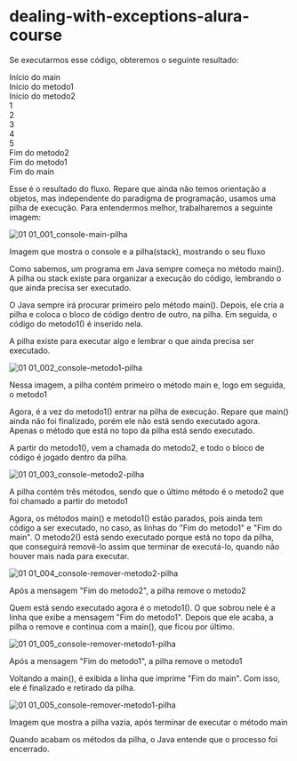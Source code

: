 # dealing-with-exceptions-alura-course

Se executarmos esse código, obteremos o seguinte resultado:

Início do main
<br>
Início do metodo1
<br>
Início do metodo2
<br>
1
<br>
2
<br>
3
<br>
4
<br>
5
<br>
Fim do metodo2
<br>
Fim do metodo1
<br>
Fim do main
<br>

Esse é o resultado do fluxo. Repare que ainda não temos orientação a objetos, mas independente do paradigma de programação, usamos uma pilha de execução. Para entendermos melhor, trabalharemos a seguinte imagem:

![01 01_001_console-main-pilha](https://user-images.githubusercontent.com/45438661/212737717-7f2e10a8-c299-4bd5-b1f6-871ebb673074.png)

Imagem que mostra o console e a pilha(stack), mostrando o seu fluxo

Como sabemos, um programa em Java sempre começa no método main(). A pilha ou stack existe para organizar a execução do código, lembrando o que ainda precisa ser executado.

O Java sempre irá procurar primeiro pelo método main(). Depois, ele cria a pilha e coloca o bloco de código dentro de outro, na pilha. Em seguida, o código do metodo1() é inserido nela.

A pilha existe para executar algo e lembrar o que ainda precisa ser executado.

![01 01_002_console-metodo1-pilha](https://user-images.githubusercontent.com/45438661/212737971-e4150544-8c3d-4bbb-b160-4badb08e78ab.png)

Nessa imagem, a pilha contém primeiro o método main e, logo em seguida, o metodo1

Agora, é a vez do metodo1() entrar na pilha de execução. Repare que main() ainda não foi finalizado, porém ele não está sendo executado agora. Apenas o método que está no topo da pilha está sendo executado.

A partir do metodo1(), vem a chamada do metodo2, e todo o bloco de código é jogado dentro da pilha.

![01 01_003_console-metodo2-pilha](https://user-images.githubusercontent.com/45438661/212738077-462644c8-be54-4896-a105-a580261d207e.png)

A pilha contém três métodos, sendo que o último método é o metodo2 que foi chamado a partir do metodo1

Agora, os métodos main() e metodo1() estão parados, pois ainda tem código a ser executado, no caso, as linhas do "Fim do metodo1" e "Fim do main". O metodo2() está sendo executado porque está no topo da pilha, que conseguirá removê-lo assim que terminar de executá-lo, quando não houver mais nada para executar.

![01 01_004_console-remover-metodo2-pilha](https://user-images.githubusercontent.com/45438661/212738199-6c0ce3d0-ce60-4034-82cb-642749b4ae83.png)

Após a mensagem "Fim do metodo2", a pilha remove o metodo2

Quem está sendo executado agora é o metodo1(). O que sobrou nele é a linha que exibe a mensagem "Fim do metodo1". Depois que ele acaba, a pilha o remove e continua com a main(), que ficou por último.

![01 01_005_console-remover-metodo1-pilha](https://user-images.githubusercontent.com/45438661/212738322-967e10ae-dd3d-4f50-8b7d-c36293aceb32.png)

Após a mensagem "Fim do metodo1", a pilha remove o metodo1

Voltando a main(), é exibida a linha que imprime "Fim do main". Com isso, ele é finalizado e retirado da pilha.

![01 01_005_console-remover-metodo1-pilha](https://user-images.githubusercontent.com/45438661/212738376-b2a30210-f826-4a9b-8e77-b966f99f5a77.png)

Imagem que mostra a pilha vazia, após terminar de executar o método main

Quando acabam os métodos da pilha, o Java entende que o processo foi encerrado.
